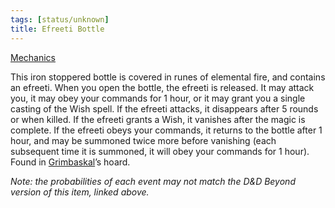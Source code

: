 ```yaml
---
tags: [status/unknown]
title: Efreeti Bottle
---
```


[Mechanics](https://www.dndbeyond.com/magic-items/4629-efreeti-bottle)

This iron stoppered bottle is covered in runes of elemental fire, and contains an efreeti. When you open the bottle, the efreeti is released. It may attack you, it may obey your commands for 1 hour, or it may grant you a single casting of the Wish spell. If the efreeti attacks, it disappears after 5 rounds or when killed. If the efreeti grants a Wish, it vanishes after the magic is complete. If the efreeti obeys your commands, it returns to the bottle after 1 hour, and may be summoned twice more before vanishing (each subsequent time it is summoned, it will obey your commands for 1 hour). Found in [Grimbaskal](<../../../../people/other-nonhumans/mezzar.md>)’s hoard.

*Note: the probabilities of each event may not match the D&D Beyond version of this item, linked above.*